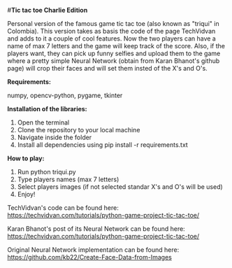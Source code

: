 #**Tic tac toe Charlie Edition**

Personal version of the famous game tic tac toe (also known as "triqui" in Colombia). This version takes as basis the code of the page TechVidvan and adds to it a couple of cool features. Now the two players can have a name of max 7 letters and the game will keep track of the score. Also, if the players want, they can pick up funny selfies and upload them to the game where a pretty simple Neural Network (obtain from Karan Bhanot's github page) will crop their faces and will set them insted of the X's and O's.


**Requirements:**

numpy, opencv-python, pygame, tkinter

**Installation of the libraries:**

1. Open the terminal
1. Clone the repository to your local machine
1. Navigate inside the folder
1. Install all dependencies using pip install -r requirements.txt

**How to play:**

1. Run python triqui.py
1. Type players names (max 7 letters)
1. Select players images (if not selected standar X's and O's will be used)
1. Enjoy!



TechVidvan's code can be found here: https://techvidvan.com/tutorials/python-game-project-tic-tac-toe/

Karan Bhanot's post of its Neural Network can be found here: https://techvidvan.com/tutorials/python-game-project-tic-tac-toe/

Original Neural Network implementation can be found here: https://github.com/kb22/Create-Face-Data-from-Images


